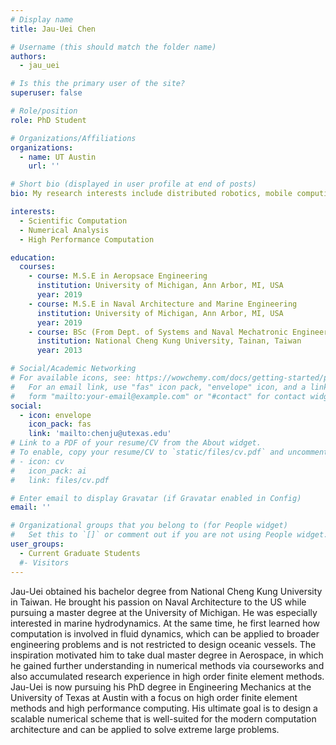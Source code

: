 ```yaml
---
# Display name
title: Jau-Uei Chen

# Username (this should match the folder name)
authors:
  - jau_uei

# Is this the primary user of the site?
superuser: false

# Role/position
role: PhD Student

# Organizations/Affiliations
organizations:
  - name: UT Austin
    url: ''

# Short bio (displayed in user profile at end of posts)
bio: My research interests include distributed robotics, mobile computing and programmable matter.

interests:
  - Scientific Computation
  - Numerical Analysis
  - High Performance Computation

education:
  courses:
    - course: M.S.E in Aeropsace Engineering
      institution: University of Michigan, Ann Arbor, MI, USA
      year: 2019
    - course: M.S.E in Naval Architecture and Marine Engineering
      institution: University of Michigan, Ann Arbor, MI, USA
      year: 2019
    - course: BSc (From Dept. of Systems and Naval Mechatronic Engineering)
      institution: National Cheng Kung University, Tainan, Taiwan
      year: 2013

# Social/Academic Networking
# For available icons, see: https://wowchemy.com/docs/getting-started/page-builder/#icons
#   For an email link, use "fas" icon pack, "envelope" icon, and a link in the
#   form "mailto:your-email@example.com" or "#contact" for contact widget.
social:
  - icon: envelope
    icon_pack: fas
    link: 'mailto:chenju@utexas.edu'
# Link to a PDF of your resume/CV from the About widget.
# To enable, copy your resume/CV to `static/files/cv.pdf` and uncomment the lines below.
# - icon: cv
#   icon_pack: ai
#   link: files/cv.pdf

# Enter email to display Gravatar (if Gravatar enabled in Config)
email: ''

# Organizational groups that you belong to (for People widget)
#   Set this to `[]` or comment out if you are not using People widget.
user_groups:
  - Current Graduate Students
  #- Visitors
---
```


Jau-Uei obtained his bachelor degree from National Cheng Kung University in Taiwan. He brought his passion on Naval Architecture to the US while pursuing a master degree at the University of Michigan. He was especially interested in marine hydrodynamics. At the same time, he first learned how computation is involved in fluid dynamics, which can be applied to broader engineering problems and is not restricted to design oceanic vessels. The inspiration motivated him to take dual master degree in Aerospace, in which he gained further understanding in numerical methods via courseworks and also accumulated research experience in high order finite element methods. Jau-Uei is now pursuing his PhD degree in Engineering Mechanics at the University of Texas at Austin with a focus on high order finite element methods and high performance computing.  His ultimate goal is to design a scalable numerical scheme that is well-suited for the modern computation architecture and can be applied to solve extreme large problems. 
